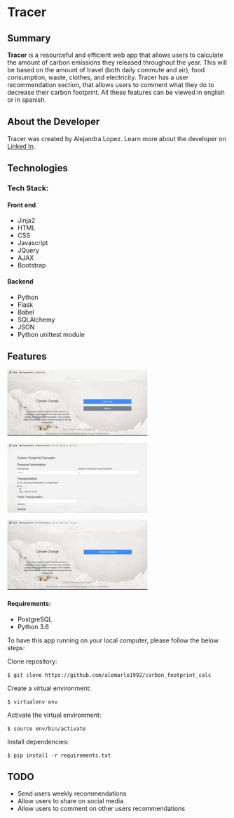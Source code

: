 # Tracer 

## Summary 

**Tracer** is a resourceful and efficient web app that allows users to calculate the amount of carbon emissions they released throughout the year. This will be based on the amount of travel (both daily commute and air), food consumption, waste, clothes, and electricity. Tracer has a user recommendation section, that allows users to comment what they do to decrease their carbon footprint. All these features can be viewed in english or in spanish. 

## About the Developer
Tracer was created by Alejandra Lopez. Learn more about the developer on [Linked In](https://www.linkedin.com/in/alejandra-lopez-0a0a205b/).

## Technologies

### Tech Stack:

#### Front end
* Jinja2
* HTML
* CSS
* Javascript
* JQuery
* AJAX
* Bootstrap

#### Backend
* Python
* Flask
* Babel
* SQLAlchemy
* JSON
* Python unittest module

## Features

![Registration/Login](static/README/register_login.gif)

![Pollution metrics, Score, and Recommendations](static/README/form_score_recs.gif)


![English to Spanish](static/README/english_spanish.gif)

#### Requirements:

- PostgreSQL
- Python 3.6

To have this app running on your local computer, please follow the below steps:

Clone repository:
```
$ git clone https://github.com/alemarlo1992/carbon_footprint_calc
```
Create a virtual environment:
```
$ virtualenv env
```
Activate the virtual environment:
```
$ source env/bin/activate
```
Install dependencies:
```
$ pip install -r requirements.txt
```
## TODO
* Send users weekly recommendations 
* Allow users to share on social media 
* Allow users to comment on other users recommendations

















